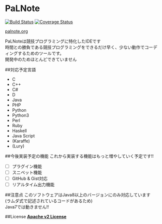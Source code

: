 PaLNote
========
[![Build Status](https://travis-ci.org/snvx/PaLNote.svg)](https://travis-ci.org/snvx/PaLNote) [![Coverage Status](https://coveralls.io/repos/snvx/PaLNote/badge.png)](https://coveralls.io/r/snvx/PaLNote)

[palnote.org](http://palnote.org)  

PaLNoteは競技プログラミングに特化したIDEです  
時間との勝負である競技プログラミングをできるだけ早く、少ない動作でコーディングするためのツールです。  
開発中のためほとんどできていません  

##対応予定言語
* C
* C++
* C#
* D
* Java
* PHP
* Python
* Python3
* Perl
* Ruby
* Haskell
* Java Script
* (Karaffe)
* (Lury)

##今後実装予定の機能
これから実装する機能はもっと増やしていく予定です!!  
- [ ] プラグイン機能
- [ ] スニペット機能
- [ ] GitHub & Gist対応
- [ ] リアルタイム出力機能

##注意点
このソフトウェアはJava8以上のバージョンにのみ対応しています  
(ラムダ式で記述されているコードがあるため)  
Java7では動きません!!

##License
[__Apache v2 License__](../master/LICENSE)
